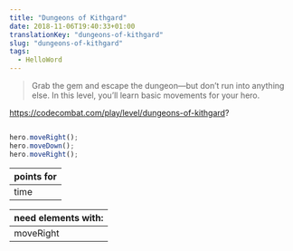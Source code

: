 ```yaml
---
title: "Dungeons of Kithgard"
date: 2018-11-06T19:40:33+01:00
translationKey: "dungeons-of-kithgard"
slug: "dungeons-of-kithgard"
tags:
  - HelloWord
---
```



> Grab the gem and escape the dungeon—but don’t run into anything else. In this level, you’ll learn basic movements for your hero.

https://codecombat.com/play/level/dungeons-of-kithgard?

```javascript

hero.moveRight();
hero.moveDown();
hero.moveRight();

```

points for |
--- |
time |



need elements with: |
--- |
moveRight |
